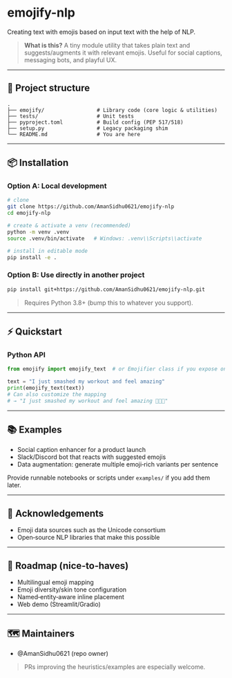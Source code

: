 # emojify-nlp

Creating text with emojis based on input text with the help of NLP.

> **What is this?** A tiny module utility that takes plain text and suggests/augments it with relevant emojis. Useful for social captions, messaging bots, and playful UX.

---


## 🧱 Project structure

```
.
├── emojify/                 # Library code (core logic & utilities)
├── tests/                   # Unit tests
├── pyproject.toml           # Build config (PEP 517/518)
├── setup.py                 # Legacy packaging shim
└── README.md                # You are here
```

---

## 📦 Installation

### Option A: Local development

```bash
# clone
git clone https://github.com/AmanSidhu0621/emojify-nlp
cd emojify-nlp

# create & activate a venv (recommended)
python -m venv .venv
source .venv/bin/activate   # Windows: .venv\\Scripts\\activate

# install in editable mode
pip install -e .
```

### Option B: Use directly in another project

```bash
pip install git+https://github.com/AmanSidhu0621/emojify-nlp.git
```

> Requires Python 3.8+ (bump this to whatever you support).

---

## ⚡ Quickstart

### Python API

```python
from emojify import emojify_text  # or Emojifier class if you expose one

text = "I just smashed my workout and feel amazing"
print(emojify_text(text))
# Can also customize the mapping
# → "I just smashed my workout and feel amazing 💪🔥😄"
```

---

## 📚 Examples

* Social caption enhancer for a product launch
* Slack/Discord bot that reacts with suggested emojis
* Data augmentation: generate multiple emoji‑rich variants per sentence

Provide runnable notebooks or scripts under `examples/` if you add them later.

---


## 🙌 Acknowledgements

* Emoji data sources such as the Unicode consortium
* Open‑source NLP libraries that make this possible

---

## 📣 Roadmap (nice‑to‑haves)

* Multilingual emoji mapping
* Emoji diversity/skin tone configuration
* Named‑entity‑aware inline placement
* Web demo (Streamlit/Gradio)

---


## 🗺️ Maintainers

* @AmanSidhu0621 (repo owner)

> PRs improving the heuristics/examples are especially welcome.

